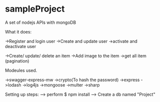 # sampleProject

A set of nodejs APIs with mongoDB

What it does:

->Register and login user
->Create and update user
->activate and deactivate user

->Create/ update/ delete an item
->Add image to the item
->get all item (pagination)

Modeules used.

->swagger-express-mw
->crypto(To hash the password)
->express
->lodash
->log4js
->mongoose
->multer
->sharp


Setting up steps:
--> perform $ npm install
--> Create a db named "Project"
